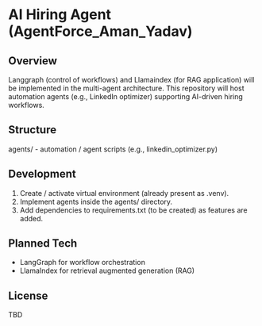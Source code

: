 AI Hiring Agent (AgentForce_Aman_Yadav)
======================================

Overview
--------
Langgraph (control of workflows) and Llamaindex (for RAG application) will be implemented in the multi-agent architecture. This repository will host automation agents (e.g., LinkedIn optimizer) supporting AI-driven hiring workflows.

Structure
---------
agents/ - automation / agent scripts (e.g., linkedin_optimizer.py)

Development
-----------
1. Create / activate virtual environment (already present as .venv).
2. Implement agents inside the agents/ directory.
3. Add dependencies to requirements.txt (to be created) as features are added.

Planned Tech
------------
- LangGraph for workflow orchestration
- LlamaIndex for retrieval augmented generation (RAG)

License
-------
TBD

